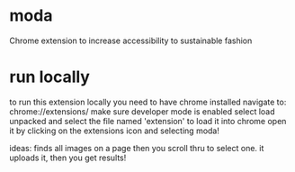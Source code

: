 # moda
Chrome extension to increase accessibility to sustainable fashion


# run locally
to run this extension locally you need to have chrome installed
navigate to: chrome://extensions/
make sure developer mode is enabled
select load unpacked and select the file named 'extension' to load it into chrome
open it by clicking on the extensions icon and selecting moda!

ideas: finds all images on a page then you scroll thru to select one. it uploads it, then you get results! 